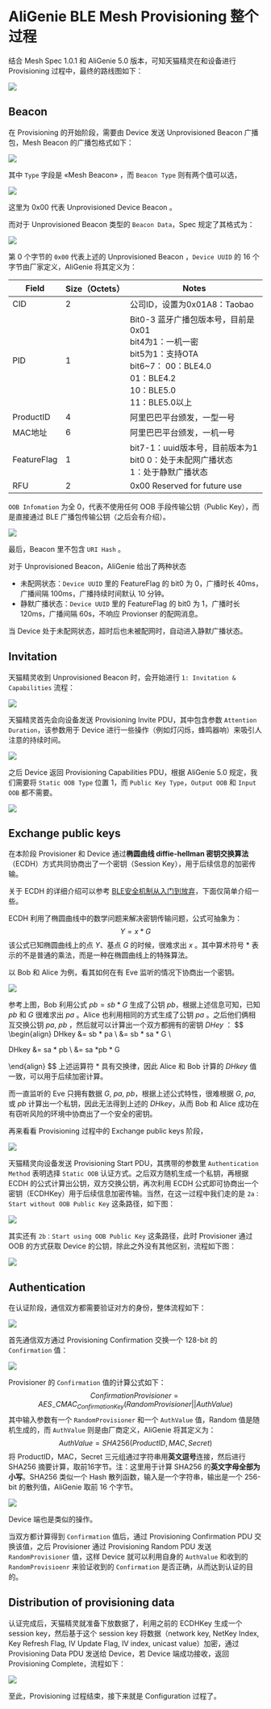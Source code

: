 # AliGenie BLE Mesh Provisioning 整个过程

结合 Mesh Spec 1.0.1 和 AliGenie 5.0 版本，可知天猫精灵在和设备进行 Provisioning 过程中，最终的路线图如下：

![](https://i.loli.net/2021/08/01/z2T9YuXCcWZw8js.png)

## Beacon

在 Provisioning 的开始阶段，需要由 Device 发送 Unprovisioned Beacon 广播包，Mesh Beacon 的广播包格式如下：

![](https://i.loli.net/2021/08/01/KOXgFLC8ApNJGI4.png)

其中 `Type` 字段是  «Mesh Beacon» ，而 `Beacon Type` 则有两个值可以选，

![](https://i.loli.net/2021/08/01/NF2wXf7ZyLDGoQB.png)

这里为 0x00 代表 Unprovisioned Device Beacon 。

而对于 Unprovisioned Beacon 类型的 `Beacon Data`，Spec 规定了其格式为：

![](https://i.loli.net/2021/08/01/i9FgdXYQymIMjW8.png)

第 0 个字节的 `0x00` 代表上述的 Unprovisioned Beacon ，`Device UUID` 的 16 个字节由厂家定义，AliGenie 将其定义为：

| Field       | Size（Octets） | Notes                                                        |
| ----------- | :------------- | ------------------------------------------------------------ |
| CID         | 2              | 公司ID，设置为0x01A8：Taobao                                 |
| PID         | 1              | Bit0-3 蓝牙广播包版本号，目前是0x01<br />bit4为1：一机一密<br />bit5为1：支持OTA<br />bit6~7：  00：BLE4.0<br />                  01：BLE4.2<br />                  10：BLE5.0<br />                  11：BLE5.0以上 |
| ProductID   | 4              | 阿里巴巴平台颁发，一型一号                                   |
| MAC地址     | 6              | 阿里巴巴平台颁发，一机一号                                   |
| FeatureFlag | 1              | bit7-1：uuid版本号，目前版本为1<br />bit0    0：处于未配网广播状态<br />            1：处于静默广播状态 |
| RFU         | 2              | 0x00 Reserved for future use                                 |

`OOB Infomation` 为全 0，代表不使用任何 OOB 手段传输公钥（Public Key），而是直接通过 BLE 广播包传输公钥（之后会有介绍）。 

![](https://i.loli.net/2021/08/01/RPwlXyUIphVrdAk.png)

最后，Beacon 里不包含 `URI Hash` 。

对于 Unprovisioned Beacon，AliGenie 给出了两种状态

- 未配网状态：`Device UUID` 里的 FeatureFlag 的 bit0 为 0，广播时长 40ms，广播间隔 100ms，广播持续时间默认 10 分钟。
- 静默广播状态：`Device UUID` 里的 FeatureFlag 的 bit0 为 1，广播时长 120ms，广播间隔 60s，不响应 Provionser 的配网消息。

当 Device 处于未配网状态，超时后也未被配网时，自动进入静默广播状态。

## Invitation

天猫精灵收到 Unprovisioned Beacon 时，会开始进行 `1: Invitation & Capabilities` 流程：

![](https://i.loli.net/2021/08/01/2ZlAiPFRJN8SaUX.png)

天猫精灵首先会向设备发送 Provisioning Invite PDU，其中包含参数 `Attention Duration`，该参数用于 Device 进行一些操作（例如灯闪烁，蜂鸣器响）来吸引人注意的持续时间。

![](https://i.loli.net/2021/08/01/978Q3KajZSJ2DHy.png)

之后 Device 返回 Provisioning Capabilities PDU，根据 AliGenie 5.0 规定，我们需要将 `Static OOB Type` 位置 1，而 `Public Key Type`，`Output OOB` 和 `Input OOB` 都不需要。

![](https://i.loli.net/2021/08/01/HGOek1T4Rc8osbt.png)

## Exchange public keys

在本阶段 Provisioner 和 Device 通过**椭圆曲线 diffie-hellman 密钥交换算法**（ECDH）方式共同协商出了一个密钥（Session Key），用于后续信息的加密传输。

关于 ECDH 的详细介绍可以参考 [BLE安全机制从入门到放弃](https://blog.csdn.net/weixin_42583147/article/details/93175701)，下面仅简单介绍一些。

ECDH 利用了椭圆曲线中的数学问题来解决密钥传输问题，公式可抽象为：
$$
Y = x * G
$$
该公式已知椭圆曲线上的点 $Y$、基点 $G$ 的时候，很难求出 $x$ 。其中算术符号 $*$ 表示的不是普通的乘法，而是一种在椭圆曲线上的特殊算法。

以 Bob 和 Alice 为例，看其如何在有 Eve 监听的情况下协商出一个密钥。

 ![](https://i.loli.net/2021/08/01/oMF47ygZU9ulnsP.png)

参考上图，Bob 利用公式 $pb = sb * G$ 生成了公钥 $pb$，根据上述信息可知，已知 $pb$ 和 $G$ 很难求出 $pa$ 。Alice 也利用相同的方式生成了公钥 $pa$ 。之后他们俩相互交换公钥 $pa$, $pb$ ，然后就可以计算出一个双方都拥有的密钥 $DHey$ ：
$$
\begin{align}
DHkey &= sb * pa \\
      &= sb * sa * G \\

DHkey &= sa * pb \\
	  &= sa *pb * G 

\end{align}
$$
上述运算符 $*$ 具有交换律，因此 Alice 和 Bob 计算的 $DHkey$ 值一致，可以用于后续加密计算。

而一直监听的 Eve 只拥有数据 $G$, $pa$, $pb$，根据上述公式特性，很难根据 $G$, $pa$, 或 $pb$ 计算出一个私钥，因此无法得到上述的 $DHkey$，从而 Bob 和 Alice 成功在有窃听风险的环境中协商出了一个安全的密钥。

再来看看 Provisioning 过程中的 Exchange public keys 阶段， 

![](https://i.loli.net/2021/08/01/u2YLvFtbmVWxJQc.png)

天猫精灵向设备发送 Provisioning Start PDU，其携带的参数里 `Authentication Method` 表明选择 `Static OOB` 认证方式。之后双方随机生成一个私钥，再根据 ECDH 的公式计算出公钥，双方交换公钥，再次利用 ECDH 公式即可协商出一个密钥（ECDHKey）用于后续信息加密传输。当然，在这一过程中我们走的是 `2a：Start without OOB Public Key` 这条路径，如下图：

![](https://i.loli.net/2021/08/01/iyLREAZHkoJT5Wb.png)

其实还有 `2b：Start using OOB Public Key` 这条路径，此时 Provisioner 通过 OOB 的方式获取 Device 的公钥，除此之外没有其他区别，流程如下图：

![](https://i.loli.net/2021/08/01/4UdxOm3PXBErpbt.png)

## Authentication

在认证阶段，通信双方都需要验证对方的身份，整体流程如下：

![](https://i.loli.net/2021/08/01/PVXRgDQOZSehki3.png)

首先通信双方通过 Provisioning Confirmation 交换一个 128-bit 的 `Confirmation` 值：

![](https://i.loli.net/2021/08/01/QwIPTLG8KbNEVZW.png)

Provisioner 的 `Confirmation` 值的计算公式如下：
$$
ConfirmationProvisioner = AES_-CMAC_{ConfirmationKey}(RandomProvisioner || AuthValue)
$$
其中输入参数有一个 `RandomProvisioner` 和一个 `AuthValue` 值，Random 值是随机生成的，而 `AuthValue` 则是由厂商定义，AliGenie 将其定义为：
$$
AuthValue = SHA256(Product ID,MAC,Secret)
$$
将 ProductID，MAC，Secret 三元组通过字符串用**英文逗号**连接，然后进行 SHA256 摘要计算，取前16字节。注：这里用于计算 SHA256 的**英文字母全部为小写**。SHA256 类似一个 Hash 散列函数，输入是一个字符串，输出是一个 256-bit 的散列值，AliGenie 取前 16 个字节。

![](https://i.loli.net/2021/08/01/X1gode5ijk3YaHJ.png)

Device 端也是类似的操作。

当双方都计算得到 `Confirmation` 值后，通过 Provisioning Confirmation PDU 交换该值，之后 Provisioner 通过 Provisioning Random PDU 发送 `RandomProvisioner` 值，这样 Device 就可以利用自身的 `AuthValue` 和收到的 `RandomProvisioenr` 来验证收到的 `Confirmation` 是否正确，从而达到认证的目的。

## Distribution of provisioning data

认证完成后，天猫精灵就准备下放数据了，利用之前的 ECDHKey 生成一个 session key，然后基于这个 session key 将数据（network key, NetKey Index, Key Refresh Flag, IV Update Flag, IV index, unicast value）加密，通过 Provisioning Data PDU 发送给 Device，若 Device 端成功接收，返回 Provisioning Complete，流程如下：

![](https://i.loli.net/2021/08/01/tmSHARWNsuLBhpP.png)

至此，Provisioning 过程结束，接下来就是 Configuration 过程了。

